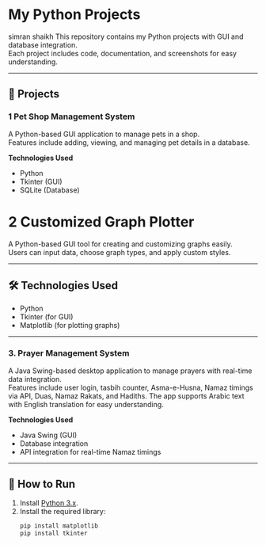 # My Python Projects
simran shaikh
This repository contains my Python projects with GUI and database integration.  
Each project includes code, documentation, and screenshots for easy understanding.

---

## 📂 Projects

### 1 Pet Shop Management System
A Python-based GUI application to manage pets in a shop.  
Features include adding, viewing, and managing pet details in a database.

**Technologies Used**  
- Python  
- Tkinter (GUI)  
- SQLite (Database)

# 2 Customized Graph Plotter

A Python-based GUI tool for creating and customizing graphs easily.  
Users can input data, choose graph types, and apply custom styles.

---
## 🛠 Technologies Used
- Python
- Tkinter (for GUI)
- Matplotlib (for plotting graphs)

---


### 3. Prayer Management System  
A Java Swing-based desktop application to manage prayers with real-time data integration.  
Features include user login, tasbih counter, Asma-e-Husna, Namaz timings via API, Duas, Namaz Rakats, and Hadiths. The app supports Arabic text with English translation for easy understanding.

**Technologies Used**  
- Java Swing (GUI)  
- Database integration  
- API integration for real-time Namaz timings  

---

## 🚀 How to Run
1. Install [Python 3.x](https://www.python.org/downloads/).
2. Install the required library:
   ```bash
   pip install matplotlib
   pip install tkinter

